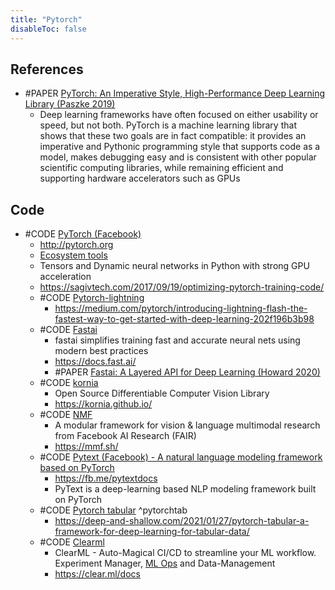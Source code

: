 ```yaml
---
title: "Pytorch"
disableToc: false 
---
```



## References
- #PAPER [PyTorch: An Imperative Style, High-Performance Deep Learning Library (Paszke 2019)](https://arxiv.org/abs/1912.01703)
	- Deep learning frameworks have often focused on either usability or speed, but not both. PyTorch is a machine learning library that shows that these two goals are in fact compatible: it provides an imperative and Pythonic programming style that supports code as a model, makes debugging easy and is consistent with other popular scientific computing libraries, while remaining efficient and supporting hardware accelerators such as GPUs


## Code
- #CODE [PyTorch (Facebook)](https://github.com/pytorch/pytorch)
	- http://pytorch.org
	- [Ecosystem tools](https://pytorch.org/ecosystem/)
	- Tensors and Dynamic neural networks in Python with strong GPU acceleration
	- https://sagivtech.com/2017/09/19/optimizing-pytorch-training-code/
	- #CODE [Pytorch-lightning](https://pytorchlightning.ai/)
		- https://medium.com/pytorch/introducing-lightning-flash-the-fastest-way-to-get-started-with-deep-learning-202f196b3b98
    - #CODE [Fastai](https://github.com/fastai/fastai)
	    - fastai simplifies training fast and accurate neural nets using modern best practices
	    - https://docs.fast.ai/
	    - #PAPER [Fastai: A Layered API for Deep Learning (Howard 2020)](https://www.mdpi.com/2078-2489/11/2/108/htm)
	- #CODE [kornia](https://github.com/kornia/kornia)
		- Open Source Differentiable Computer Vision Library
		- https://kornia.github.io/
    - #CODE [NMF](https://github.com/facebookresearch/mmf)
	    - A modular framework for vision & language multimodal research from Facebook AI Research (FAIR)
	    - https://mmf.sh/
	- #CODE [Pytext (Facebook) - A natural language modeling framework based on PyTorch](https://github.com/facebookresearch/pytext )
		- https://fb.me/pytextdocs
		- PyText is a deep-learning based NLP modeling framework built on PyTorch
	- #CODE [Pytorch tabular](https://github.com/manujosephv/pytorch_tabular) ^pytorchtab
		- https://deep-and-shallow.com/2021/01/27/pytorch-tabular-a-framework-for-deep-learning-for-tabular-data/
	- #CODE [Clearml](https://github.com/allegroai/clearml)
		- ClearML - Auto-Magical CI/CD to streamline your ML workflow. Experiment Manager, [ML Ops](AI/DS%20and%20DataEng/ML%20Ops.md) and Data-Management
		- https://clear.ml/docs